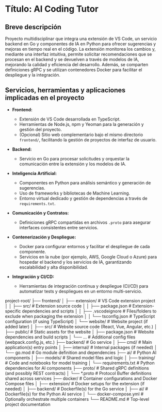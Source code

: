 # Título: AI Coding Tutor

## Breve descripción
Proyecto multidisciplinar que integra una extensión de VS Code, un servicio backend en Go y componentes de IA en Python para ofrecer sugerencias y mejoras en tiempo real en el código. La extensión monitorea los cambios y, mediante una interfaz intuitiva, permite solicitar recomendaciones que se procesan en el backend y se devuelven a través de modelos de IA, mejorando la calidad y eficiencia del desarrollo. Además, se comparten definiciones gRPC y se utilizan contenedores Docker para facilitar el despliegue y la integración.

## Servicios, herramientas y aplicaciones implicadas en el proyecto
- **Frontend:**
  - Extensión de VS Code desarrollada en TypeScript.
  - Herramientas de Node.js, npm y Yeoman para la generación y gestión del proyecto.
  - (Opcional) Sitio web complementario bajo el mismo directorio `frontend/`, facilitando la gestión de proyectos de interfaz de usuario.

- **Backend:**
  - Servicio en Go para procesar solicitudes y orquestar la comunicación entre la extensión y los modelos de IA.

- **Inteligencia Artificial:**
  - Componentes en Python para análisis semántico y generación de sugerencias.
  - Uso de frameworks y bibliotecas de Machine Learning.
  - Entorno virtual dedicado y gestión de dependencias a través de `requirements.txt`.

- **Comunicación y Contratos:**
  - Definiciones gRPC compartidas en archivos `.proto` para asegurar interfaces consistentes entre servicios.

- **Contenerización y Despliegue:**
  - Docker para configurar entornos y facilitar el despliegue de cada componente.
  - Servicios en la nube (por ejemplo, AWS, Google Cloud o Azure) para hospedar el backend y los servicios de IA, garantizando escalabilidad y alta disponibilidad.

- **Integración y CI/CD:**
  - Herramientas de integración continua y despliegue (CI/CD) para automatizar tests y despliegues en un entorno multi-servicio.


project-root/
├── frontend/
│   ├── extension/          # VS Code extension project
│   │   ├── src/            # Extension source code
│   │   ├── package.json    # Extension-specific dependencies and scripts
│   │   ├── .vscodeignore   # Files/folders to exclude when packaging the extension
│   │   └── tsconfig.json   # TypeScript configuration (if using TypeScript)
│   └── website/            # Website project (if added later)
│       ├── src/            # Website source code (React, Vue, Angular, etc.)
│       ├── public/         # Static assets for the website
│       ├── package.json    # Website dependencies and build scripts
│       └── ...             # Additional config files (webpack.config.js, etc.)
├── backend/                # Go service
│   ├── cmd/                # Main application(s) entry points
│   ├── internal/           # Internal packages (if needed)
│   └── go.mod              # Go module definition and dependencies
├── ai/                     # Python AI components
│   ├── models/             # Shared model files and logic
│   ├── training/           # Code and notebooks for model training
│   └── requirements.txt    # Python dependencies for AI components
├── proto/                  # Shared gRPC definitions (and possibly REST contracts)
│   └── *.proto           # Protocol Buffer definitions shared across services
├── docker/                 # Container configurations and Docker Compose files
│   ├── extension/          # Docker setups for the extension (if needed)
│   ├── backend/            # Dockerfile(s) for the Go service
│   ├── ai/                 # Dockerfile(s) for the Python AI service
│   └── docker-compose.yml  # Optionally orchestrate multiple containers
└── README.md               # Top-level project documentation
